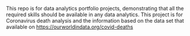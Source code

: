 This repo is for data analytics portfolio projects, demonstrating that all the required skills should be available in any data analytics. 
This project is for Coronavirus death analysis and the information based on the data set that available on
https://ourworldindata.org/covid-deaths
